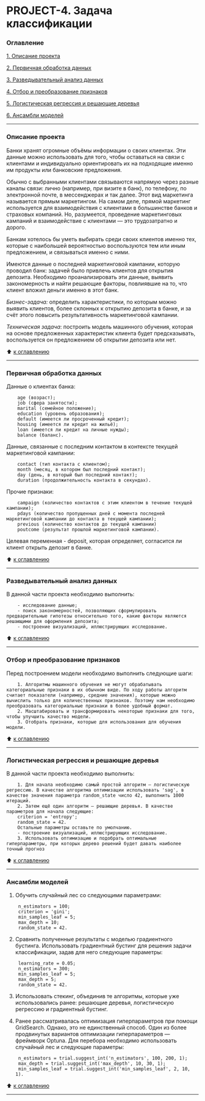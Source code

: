 # PROJECT-4. Задача классификации

### Оглавление 
[1. Описание проекта](https://github.com/IgorAbalakin/Bank_data_classification_project/blob/main/README.md#Описание-проекта) 

[2. Первичная обработка данных](https://github.com/IgorAbalakin/Bank_data_classification_project/blob/main/README.md#Первичная-обработка-данных) 

[3. Разведывательный анализ данных](https://github.com/IgorAbalakin/Bank_data_classification_project/blob/main/README.md#Разведывательный-анализ-данных) 

[4. Отбор и преобразование признаков](https://github.com/IgorAbalakin/Bank_data_classification_project/blob/main/README.md#Отбор-и-преобразование-признаков) 

[5. Логистическая регрессия и решающие деревья](https://github.com/IgorAbalakin/Bank_data_classification_project/blob/main/README.md#Логистическая-регрессия-и-решающие-деревья) 

[6. Ансамбли моделей](https://github.com/IgorAbalakin/Bank_data_classification_project/blob/main/README.md#Ансамбли-моделей) 
 
____
### Описание проекта 
Банки хранят огромные объёмы информации о своих клиентах. Эти данные можно использовать для того, чтобы оставаться на связи с клиентами и индивидуально ориентировать их на подходящие именно им продукты или банковские предложения.

Обычно с выбранными клиентами связываются напрямую через разные каналы связи: лично (например, при визите в банк), по телефону, по электронной почте, в мессенджерах и так далее. Этот вид маркетинга называется прямым маркетингом. На самом деле, прямой маркетинг используется для взаимодействия с клиентами в большинстве банков и страховых компаний. Но, разумеется, проведение маркетинговых кампаний и взаимодействие с клиентами — это трудозатратно и дорого.

Банкам хотелось бы уметь выбирать среди своих клиентов именно тех, которые с наибольшей вероятностью воспользуются тем или иным предложением, и связываться именно с ними.

Имеются данные о последней маркетинговой кампании, которую проводил банк: задачей было привлечь клиентов для открытия депозита. Необходимо проанализировать эти данные, выявить закономерность и найти решающие факторы, повлиявшие на то, что клиент вложил деньги именно в этот банк. 

*Бизнес-задача:* определить характеристики, по которым можно выявить клиентов, более склонных к открытию депозита в банке, и за счёт этого повысить результативность маркетинговой кампании.

*Техническая задача*: построить модель машинного обучения, которая на основе предложенных характеристик клиента будет предсказывать, воспользуется он предложением об открытии депозита или нет.
 
:arrow_up: [к оглавлению](https://github.com/IgorAbalakin/Bank_data_classification_project/blob/main/README.md#Оглавление)

 ____
### Первичная обработка данных

Данные о клиентах банка:

        age (возраст);
        job (сфера занятости);
        marital (семейное положение);
        education (уровень образования);
        default (имеется ли просроченный кредит);
        housing (имеется ли кредит на жильё);
        loan (имеется ли кредит на личные нужды);
        balance (баланс).

Данные, связанные с последним контактом в контексте текущей маркетинговой кампании:

        contact (тип контакта с клиентом);
        month (месяц, в котором был последний контакт);
        day (день, в который был последний контакт);
        duration (продолжительность контакта в секундах).

Прочие признаки:

        campaign (количество контактов с этим клиентом в течение текущей кампании);
        pdays (количество пропущенных дней с момента последней маркетинговой кампании до контакта в текущей кампании);
        previous (количество контактов до текущей кампании)
        poutcome (результат прошлой маркетинговой кампании).

Целевая переменная - deposit, которая определяет, согласится ли клиент открыть депозит в банке.


:arrow_up: [к оглавлению](https://github.com/IgorAbalakin/Bank_data_classification_project/blob/main/README.md#Оглавление)

____
### Разведывательный анализ данных

В данной части проекта необходимо выполнить:

        - исследование данные;
        - поиск закономерностей, позволяющих сформулировать предварительные гипотезы относительно того, какие факторы являются решающими для оформления депозита;
        - построение визуализаций, иллюстрирующих исследование.



:arrow_up: [к оглавлению](https://github.com/IgorAbalakin/Bank_data_classification_project/blob/main/README.md#Оглавление)

 ____
### Отбор и преобразование признаков

Перед построением модели необходимо выполнить следующие шаги:

        1. Алгоритмы машинного обучения не могут обрабатывать категориальные признаки в их обычном виде. По ходу работы алгоритм считает показатели (например, средние значения), которые можно вычислить только для количественных признаков. Поэтому нам необходимо преобразовать категориальные признаки в более удобный формат.
        2. Масштабировать и трансформировать некоторые признаки для того, чтобы улучшить качество модели.
        3. Отобрать признаки, которые для использования для обучения модели.


:arrow_up: [к оглавлению](https://github.com/IgorAbalakin/Bank_data_classification_project/blob/main/README.md#Оглавление)
 
____
### Логистическая регрессия и решающие деревья

В данной части проекта необходимо выполнить:

        1. Для начала необходимо самый простой алгоритм — логистическую регрессию. В качестве алгоритма оптимизации использовать 'sag', в качестве значения параметра random_state число 42, выполнить 1000 итераций.
        2. Затем ещё один алгоритм — решающие деревья. В качестве параметров для начала следующие:
        criterion = 'entropy';
        random_state = 42.
        Остальные параметры оставьте по умолчанию.
        - построение визуализаций, иллюстрирующих исследование.
        3. Использовать оптимизацию и подобрать оптимальные гиперпараметры, при которых дерево решений будет давать наиболее точный прогноз


:arrow_up: [к оглавлению](https://github.com/IgorAbalakin/Bank_data_classification_project/blob/main/README.md#Оглавление)
 
____
### Ансамбли моделей

1. Обучить случайный лес со следующими параметрами:

        n_estimators = 100;
        criterion = 'gini';
        min_samples_leaf = 5;
        max_depth = 10;
        random_state = 42.

2. Сравнить полученные результаты с моделью градиентного бустинга. Использовать градиентный бустинг для решения задачи классификации, задав для него следующие параметры:

        learning_rate = 0.05;
        n_estimators = 300;
        min_samples_leaf = 5;
        max_depth = 5;
        random_state = 42.


3. Использовать стекинг, объединив те алгоритмы, которые уже использовались ранее: решающие деревья, логистическую регрессию и градиентный бустинг.

4. Ранее рассматривалась оптимизация гиперпараметров при помощи GridSearch. Однако, это не единственный способ. Один из более продвинутых вариантов оптимизации гиперпараметров — фреймворк Optuna. Для перебора необходимо использовать случайный лес и следующие параметры:

        n_estimators = trial.suggest_int('n_estimators', 100, 200, 1);
        max_depth = trial.suggest_int('max_depth', 10, 30, 1);
        min_samples_leaf = trial.suggest_int('min_samples_leaf', 2, 10, 1).


:arrow_up: [к оглавлению](https://github.com/IgorAbalakin/Bank_data_classification_project/blob/main/README.md#Оглавление)
 
 ____
